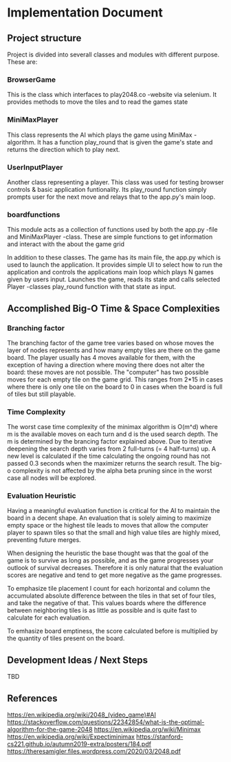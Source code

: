# Implementation Document

## Project structure

Project is divided into severall classes and modules with different purpose. These are:

### BrowserGame

This is the class which interfaces to play2048.co -website via selenium. It provides methods to move the tiles and to read the games state

### MiniMaxPlayer

This class represents the AI which plays the game using MiniMax -algorithm. It has a function play_round that is given the game's state and returns the direction which to play next.

### UserInputPlayer

Another class representing a player. This class was used for testing browser controls & basic application funtionality. Its play_round function simply prompts user for the next move and relays that to the app.py's main loop.

### boardfunctions

This module acts as a collection of functions used by both the app.py -file and MiniMaxPlayer -class. These are simple functions to get information and interact with the about the game grid

In addition to these classes. The game has its main file, the app.py which is used to launch the application. It provides simple UI to select how to run the application and controls the applications main loop which plays N games given by users input. Launches the game, reads its state and calls selected Player -classes play_round function with that state as input.

## Accomplished Big-O Time & Space Complexities

### Branching factor

The branching factor of the game tree varies based on whose moves the layer of nodes represents and how many empty tiles are there on the game board. The player usually has 4 moves available for them, with the exception of having a direction where moving there does not alter the board: these moves are not possible. The "computer" has two possible moves for each empty tile on the game grid. This ranges from 2\*15 in cases where there is only one tile on the board to 0 in cases when the board is full of tiles but still playable.

### Time Complexity

The worst case time complexity of the minimax algorithm is O(m^d) where m is the available moves on each turn and d is the used search depth. The m is determined by the brancing factor explained above. Due to iterative deepening the search depth varies from 2 full-turns (= 4 half-turns) up. A new level is calculated if the time calculating the ongoing round has not passed 0.3 seconds when the maximizer returns the search result. The big-o complexity is not affected by the alpha beta pruning since in the worst case all nodes will be explored.

### Evaluation Heuristic

Having a meaningful evaluation function is critical for the AI to maintain the board in a decent shape. An evaluation that is solely aiming to maximize empty space or the highest tile leads to moves that allow the computer player to spawn tiles so that the small and high value tiles are highly mixed, preventing future merges.

When designing the heuristic the base thought was that the goal of the game is to survive as long as possible, and as the game progresses your outlook of survival decreases. Therefore it is only natural that the evaluation scores are negative and tend to get more negative as the game progresses.

To emphasize tile placement I count for each horizontal and column the accumulated absolute difference between the tiles in that set of four tiles, and take the negative of that. This values boards where the difference between neighboring tiles is as little as possible and is quite fast to calculate for each evaluation.

To emhasize board emptiness, the score calculated before is multiplied by the quantity of tiles present on the board.

## Development Ideas / Next Steps

TBD

## References

https://en.wikipedia.org/wiki/2048_(video_game)#AI
https://stackoverflow.com/questions/22342854/what-is-the-optimal-algorithm-for-the-game-2048
https://en.wikipedia.org/wiki/Minimax
https://en.wikipedia.org/wiki/Expectiminimax
https://stanford-cs221.github.io/autumn2019-extra/posters/184.pdf
https://theresamigler.files.wordpress.com/2020/03/2048.pdf
